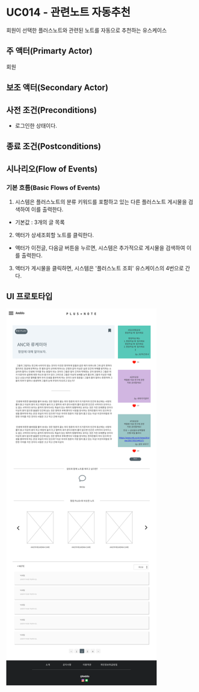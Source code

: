 # UC014 - 관련노트 자동추천

회원이 선택한 플러스노트와 관련된 노트를 자동으로 추천하는 유스케이스

## 주 액터(Primarty Actor)
회원


## 보조 액터(Secondary Actor)

## 사전 조건(Preconditions)
- 로그인한 상태이다.


## 종료 조건(Postconditions)


## 시나리오(Flow of Events)

### 기본 흐름(Basic Flows of Events)
1. 시스템은 플러스노트의 분류 키워드를 포함하고 있는 다른 플러스노트 게시물을 검색하여 이를 출력한다.
  - 기본값 : 3개의 글 목록
2. 액터가 상세조회할 노트를 클릭한다.
  - 액터가 이전글, 다음글 버튼을 누르면, 시스템은 추가적으로 게시물을 검색하여 이를 출력한다. 
3. 액터가 게시물을 클릭하면, 시스템은 '플러스노트 조회' 유스케이스의 4번으로 간다.

## UI 프로토타입
<img src="./images/noteDetail.png" width="400" height="1000">